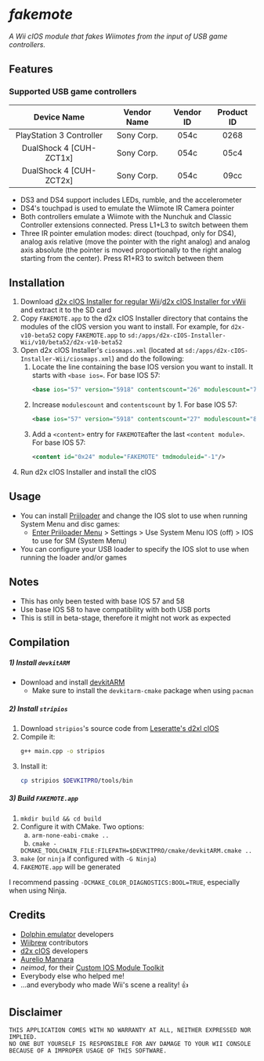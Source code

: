 # *_fakemote_*
_A Wii cIOS module that fakes Wiimotes from the input of USB game controllers._

## Features

### Supported USB game controllers
| Device Name              | Vendor Name | Vendor ID | Product ID |
|:------------------------:|:-----------:|:---------:|:----------:|
| PlayStation 3 Controller | Sony Corp.  | 054c      | 0268       |
| DualShock 4 [CUH-ZCT1x]  | Sony Corp.  | 054c      | 05c4       |
| DualShock 4 [CUH-ZCT2x]  | Sony Corp.  | 054c      | 09cc       |

- DS3 and DS4 support includes LEDs, rumble, and the accelerometer
- DS4's touchpad is used to emulate the Wiimote IR Camera pointer
- Both controllers emulate a Wiimote with the Nunchuk and Classic Controller extensions connected. Press L1+L3 to switch between them
- Three IR pointer emulation modes: direct (touchpad, only for DS4), analog axis relative (move the pointer with the right analog) and analog axis absolute (the pointer is moved proportionally to the right analog starting from the center). Press R1+R3 to switch between them

## Installation
1) Download [d2x cIOS Installer for regular Wii](https://wii.hacks.guide/cios.html)/[d2x cIOS Installer for vWii](https://wiiu.hacks.guide/#/vwii-modding) and extract it to the SD card
2) Copy `FAKEMOTE.app` to the d2x cIOS Installer directory that contains the modules of the cIOS version you want to install.
   For example, for `d2x-v10-beta52` copy `FAKEMOTE.app` to `sd:/apps/d2x-cIOS-Installer-Wii/v10/beta52/d2x-v10-beta52`
3) Open d2x cIOS Installer's `ciosmaps.xml` (located at `sd:/apps/d2x-cIOS-Installer-Wii/ciosmaps.xml`) and do the following:
   1) Locate the line containing the base IOS version you want to install. It starts with `<base ios=`.
      For base IOS 57:
      ```xml
      <base ios="57" version="5918" contentscount="26" modulescount="7">
      ```
   3) Increase `modulescount` and `contentscount` by 1.
      For base IOS 57:
      ```xml
      <base ios="57" version="5918" contentscount="27" modulescount="8">
      ```
   3) Add a `<content>` entry for `FAKEMOTE`after the last `<content module>`.
      For base IOS 57:
      ```xml
      <content id="0x24" module="FAKEMOTE" tmdmoduleid="-1"/>
      ```
4) Run d2x cIOS Installer and install the cIOS

## Usage
- You can install [Priiloader](https://wii.hacks.guide/priiloader.html) and change the IOS slot to use when running System Menu and disc games:
   - [Enter Priiloader Menu](https://wii.hacks.guide/priiloader.html#section-iii---entering-priiloader) > Settings > Use System Menu IOS (off) > IOS to use for SM (System Menu)
- You can configure your USB loader to specify the IOS slot to use when running the loader and/or games

## Notes
- This has only been tested with base IOS 57 and 58
- Use base IOS 58 to have compatibility with both USB ports
- This is still in beta-stage, therefore it might not work as expected

## Compilation

##### 1) Install `devkitARM`
- Download and install [devkitARM](https://devkitpro.org/wiki/Getting_Started)
   - Make sure to install the `devkitarm-cmake` package when using `pacman`

##### 2) Install `stripios`
1) Download `stripios`'s source code from [Leseratte's d2xl cIOS](https://github.com/Leseratte10/d2xl-cios/tree/master/stripios)
2) Compile it:
   ```bash
   g++ main.cpp -o stripios
   ```
3) Install it:
   ```bash
   cp stripios $DEVKITPRO/tools/bin
   ```

##### 3) Build `FAKEMOTE.app`
1. `mkdir build && cd build`
2. Configure it with CMake. Two options:\
  &ensp;a. `arm-none-eabi-cmake ..`\
  &ensp;b. `cmake -DCMAKE_TOOLCHAIN_FILE:FILEPATH=$DEVKITPRO/cmake/devkitARM.cmake ..`
3. `make` (or `ninja` if configured with `-G Ninja`)
4. `FAKEMOTE.app` will be generated

I recommend passing `-DCMAKE_COLOR_DIAGNOSTICS:BOOL=TRUE`, especially when using Ninja.

## Credits
- [Dolphin emulator](https://dolphin-emu.org/) developers
- [Wiibrew](https://wiibrew.org/) contributors
- [d2x cIOS](https://github.com/davebaol/d2x-cios) developers
- [Aurelio Mannara](https://twitter.com/AurelioMannara/)
- _neimod_, for their [Custom IOS Module Toolkit](http://wiibrew.org/wiki/Custom_IOS_Module_Toolkit)
- Everybody else who helped me!
- ...and everybody who made Wii's scene a reality! 👍

## Disclaimer
````
THIS APPLICATION COMES WITH NO WARRANTY AT ALL, NEITHER EXPRESSED NOR IMPLIED.
NO ONE BUT YOURSELF IS RESPONSIBLE FOR ANY DAMAGE TO YOUR WII CONSOLE BECAUSE OF A IMPROPER USAGE OF THIS SOFTWARE.
````
